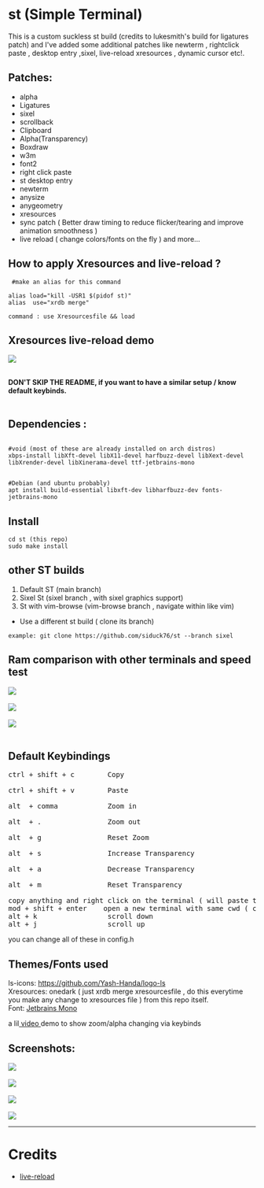 # st (Simple Terminal)

This is a custom suckless st build (credits to lukesmith's build for ligatures patch) and I've added some additional patches like newterm , rightclick paste , desktop entry ,sixel, live-reload xresources , dynamic cursor etc!.

## Patches:

- alpha 
- Ligatures
- sixel 
- scrollback
- Clipboard
- Alpha(Transparency)
- Boxdraw
- w3m
- font2
- right click paste
- st desktop entry
- newterm
- anysize
- anygeometry
- xresources
- sync patch ( Better draw timing to reduce flicker/tearing and improve animation smoothness )
- live reload ( change colors/fonts on the fly )
  and more...
  <br>

## How to apply Xresources and live-reload ?

```
 #make an alias for this command

alias load="kill -USR1 $(pidof st)"
alias  use="xrdb merge"

command : use Xresourcesfile && load

```
## Xresources live-reload demo

<img src="https://github.com/siduck76/dotfiles/blob/master/rice%20flex/live-reloadXresources.gif"> <br><br>

<b>DON'T SKIP THE README, if you want to have a similar setup / know default keybinds.<br><br></b>

## Dependencies : <br>


```

#void (most of these are already installed on arch distros)
xbps-install libXft-devel libX11-devel harfbuzz-devel libXext-devel libXrender-devel libXinerama-devel ttf-jetbrains-mono
 

#Debian (and ubuntu probably)
apt install build-essential libxft-dev libharfbuzz-dev fonts-jetbrains-mono

```

## Install <br>

`cd st (this repo) `<br>
`sudo make install `<br>

## other ST builds <br>

1. Default ST (main branch)
2. Sixel St (sixel branch , with sixel graphics support)
3. St with vim-browse (vim-browse branch , navigate within like vim)

- Use a different st build ( clone its branch)

`example: git clone https://github.com/siduck76/st --branch sixel`

## Ram comparison with other terminals and speed test
<img src="https://raw.githubusercontent.com/siduck76/dotfiles/master/rice%20flex/terminal_ramUsage.jpg"> <br><br>
<img src="https://raw.githubusercontent.com/siduck76/dotfiles/master/rice%20flex/speedTest.png"> <br><br>
<img src="https://raw.githubusercontent.com/siduck76/dotfiles/master/rice%20flex/speedTest1.png"> <br><br>


## Default Keybindings<br>

<pre>
ctrl + shift + c        Copy  <br>
ctrl + shift + v        Paste <br>
alt  + comma            Zoom in <br>
alt  + .                Zoom out <br>
alt  + g                Reset Zoom<br>
alt  + s                Increase Transparency<br>
alt  + a                Decrease Transparency<br>
alt  + m                Reset Transparency<br>
copy anything and right click on the terminal ( will paste the copied thing ) 
mod + shift + enter    open a new terminal with same cwd ( current working directory )
alt + k                 scroll down 
alt + j                 scroll up
</pre>

you can change all of these in config.h
<br>

## Themes/Fonts used

ls-icons: https://github.com/Yash-Handa/logo-ls <br>
Xresources: onedark ( just xrdb merge xresourcesfile , do this everytime you make any change to xresources file ) from this repo itself.<br>
Font: <a href="https://www.jetbrains.com/lp/mono/"> Jetbrains Mono</a>

a lil<a href="https://share.vidyard.com/watch/sdFeoxaRr124U893WVEcxN?"> video </a>demo to show zoom/alpha changing via keybinds

## Screenshots:

<img src="https://raw.githubusercontent.com/siduck76/personal-backup/master/misc/delete_this/bruh.png"> <br><br>
<img src="https://raw.githubusercontent.com/siduck76/personal-backup/master/misc/delete_this/ithree0-36-43.png"> <br><br>
<img src="https://raw.githubusercontent.com/siduck76/personal-backup/master/misc/delete_this/two7-00.png"> <br><br>
<img src="https://raw.githubusercontent.com/siduck76/personal-backup/master/misc/delete_this/u.png"> <br><hr>

# Credits

- [live-reload](https://github.com/nimaipatel/st) 
